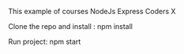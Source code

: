 This example of courses NodeJs Express Coders X

Clone the repo and install : npm install

Run project: npm start